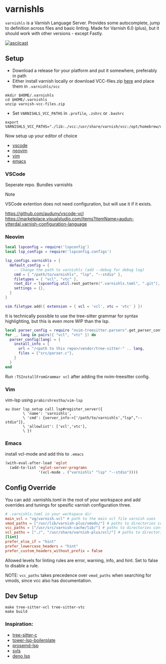 # varnishls

`varnishls` is a Varnish Language Server. Provides some autocomplete, jump to definition across files and basic linting. Made for Varnish 6.0 (plus), but it should work with other versions - except Fastly.

[![asciicast](https://asciinema.org/a/575554.svg)](https://asciinema.org/a/575554)

## Setup

* Download a release for your platform and put it somewhere, preferably in path
* Either install varnish locally or download VCC-files.zip [here](https://github.com/auduny/vscode-vcl/releases/download/v0.10.0/varnish-vcc-files.zip) and place them in `.varnishls/vcc`


```shell
mkdir $HOME/.varnishls
cd $HOME/.varnishls
unzip varnish-vcc-files.zip
```

* Set `VARNISHLS_VCC_PATHS` in `.profile`, `.zshrc` or `.bashrc`

```shell
export VARNISHLS_VCC_PATHS="./lib:./vcc:/usr/share/varnish/vcc:/opt/homebrew/opt/varnish/share/varnish/vcc:$HOME/.varnishls/vcc/"
```

Now setup up your editor of choice 
* [vscode](#VSCode)
* [neovim](#Neovim)
* [vim](#Vim)
* [emacs](#Emacs)

### VSCode 

Seperate repo. Bundles varnishls
> [!NOTE]
> VSCode extention does not need configuration, but will use it if it exists.

https://github.com/auduny/vscode-vcl 
https://marketplace.visualstudio.com/items?itemName=audun-ytterdal.varnish-configuration-language



### Neovim

```lua
local lspconfig = require('lspconfig')
local lsp_configs = require('lspconfig.configs')

lsp_configs.varnishls = {
  default_config = {
    -- Change the path to varnishls (add --debug for debug log)
    cmd = { "/path/to/varnishls", "lsp", "--stdio" },
    filetypes = { "vcl", "vtc" },
    root_dir = lspconfig.util.root_pattern(".varnishls.toml", ".git"),
    settings = {},
  }
}

vim.filetype.add({ extension = { vcl = 'vcl', vtc = 'vtc' } })
```

It is technically possible to use the tree-sitter grammar for syntax highlighting, but this is even more WIP than the lsp.

```lua
local parser_config = require "nvim-treesitter.parsers".get_parser_configs()
for _, lang in pairs({ "vcl", "vtc" }) do
  parser_config[lang] = {
    install_info = {
      url = "/<path to this repo>/vendor/tree-sitter-" .. lang,
      files = {"src/parser.c"},
    }
  }
end
```

Run `:TSInstallFromGrammar vcl` after adding the nvim-treesitter config.

### Vim

vim-lsp using `prabirshrestha/vim-lsp`

```vim
au User lsp_setup call lsp#register_server({
        \ 'name': 'varnishls',
        \ 'cmd': {server_info->['/path/to/varnishls',"lsp","--stdio"]},
        \ 'allowlist': ['vcl','vtc'],
        \ })
```

### Emacs

install vcl-mode and add this to `.emacs`

```lisp
(with-eval-after-load 'eglot
  (add-to-list 'eglot-server-programs
               '(vcl-mode . ("varnishls" "lsp" "--stdio"))))
```

## Config Override

You can add .varnishls.toml in the root of your workspace and add overrides and tunings for spesific varnish configuration three. 

```toml
# .varnishls.toml in your workspace dir
main_vcl = "vg/varnish.vcl" # path to the main vcl file varnish uses
vmod_paths = ["/usr/lib/varnish-plus/vmods/"] # paths to directories containing your vmods (.so binaries)
vcc_paths = ["/usr/src/varnish-cache/lib/"] # paths to directories containing vcc files (vmod definition files)
vcl_paths = ["./", "/usr/share/varnish-plus/vcl/"] # paths to directories containing vcl (default ./)
[lint]
prefer_else_if = "hint"
prefer_lowercase_headers = "hint"
prefer_custom_headers_without_prefix = false
```

Allowed levels for linting rules are error, warning, info, and hint. Set to false to disable a rule.

NOTE: `vcc_paths` takes precedence over `vmod_paths` when searching for vmods, since vcc also has documentation.


## Dev Setup

```
make tree-sitter-vcl tree-sitter-vtc
make build
```



### Inspiration:

- [tree-sitter-c](https://github.com/tree-sitter/tree-sitter-c/blob/master/grammar.js)
- [tower-lsp-boilerplate](https://github.com/IWANABETHATGUY/tower-lsp-boilerplate)
- [prosemd-lsp](https://github.com/kitten/prosemd-lsp)
- [svls](https://github.com/dalance/svls)
- [deno lsp](https://github.com/denoland/deno/tree/main/cli/lsp)
